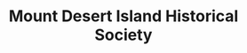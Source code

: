 ---
layout: repo
title: "Mount Desert Island Historical Society"
id: 3022
permalink: repos/3022/
---